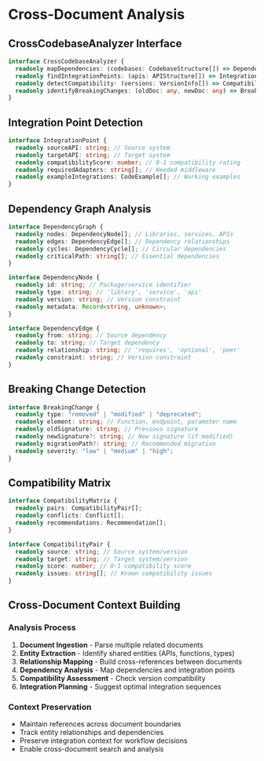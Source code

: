 # Cross-Document Analysis

## CrossCodebaseAnalyzer Interface

```typescript
interface CrossCodebaseAnalyzer {
  readonly mapDependencies: (codebases: CodebaseStructure[]) => DependencyGraph;
  readonly findIntegrationPoints: (apis: APIStructure[]) => IntegrationPoint[];
  readonly detectCompatibility: (versions: VersionInfo[]) => CompatibilityMatrix;
  readonly identifyBreakingChanges: (oldDoc: any, newDoc: any) => BreakingChange[];
}
```

## Integration Point Detection

```typescript
interface IntegrationPoint {
  readonly sourceAPI: string; // Source system
  readonly targetAPI: string; // Target system
  readonly compatibilityScore: number; // 0-1 compatibility rating
  readonly requiredAdapters: string[]; // Needed middleware
  readonly exampleIntegrations: CodeExample[]; // Working examples
}
```

## Dependency Graph Analysis

```typescript
interface DependencyGraph {
  readonly nodes: DependencyNode[]; // Libraries, services, APIs
  readonly edges: DependencyEdge[]; // Dependency relationships
  readonly cycles: DependencyCycle[]; // Circular dependencies
  readonly criticalPath: string[]; // Essential dependencies
}

interface DependencyNode {
  readonly id: string; // Package/service identifier
  readonly type: string; // 'library', 'service', 'api'
  readonly version: string; // Version constraint
  readonly metadata: Record<string, unknown>;
}

interface DependencyEdge {
  readonly from: string; // Source dependency
  readonly to: string; // Target dependency
  readonly relationship: string; // 'requires', 'optional', 'peer'
  readonly constraint: string; // Version constraint
}
```

## Breaking Change Detection

```typescript
interface BreakingChange {
  readonly type: "removed" | "modified" | "deprecated";
  readonly element: string; // Function, endpoint, parameter name
  readonly oldSignature: string; // Previous signature
  readonly newSignature?: string; // New signature (if modified)
  readonly migrationPath?: string; // Recommended migration
  readonly severity: "low" | "medium" | "high";
}
```

## Compatibility Matrix

```typescript
interface CompatibilityMatrix {
  readonly pairs: CompatibilityPair[];
  readonly conflicts: Conflict[];
  readonly recommendations: Recommendation[];
}

interface CompatibilityPair {
  readonly source: string; // Source system/version
  readonly target: string; // Target system/version
  readonly score: number; // 0-1 compatibility score
  readonly issues: string[]; // Known compatibility issues
}
```

## Cross-Document Context Building

### Analysis Process

1. **Document Ingestion** - Parse multiple related documents
2. **Entity Extraction** - Identify shared entities (APIs, functions, types)
3. **Relationship Mapping** - Build cross-references between documents
4. **Dependency Analysis** - Map dependencies and integration points
5. **Compatibility Assessment** - Check version compatibility
6. **Integration Planning** - Suggest optimal integration sequences

### Context Preservation

- Maintain references across document boundaries
- Track entity relationships and dependencies
- Preserve integration context for workflow decisions
- Enable cross-document search and analysis
